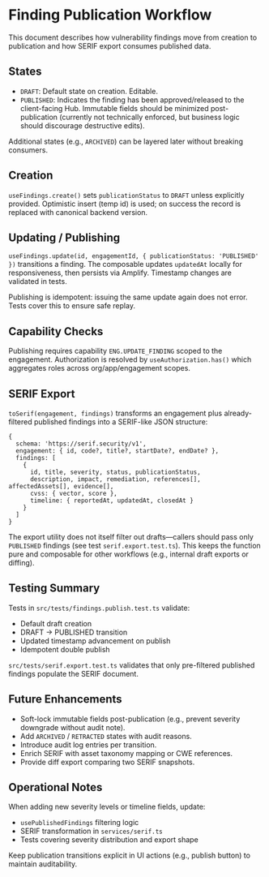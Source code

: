 # Finding Publication Workflow

This document describes how vulnerability findings move from creation to publication and how SERIF export consumes published data.

## States

- `DRAFT`: Default state on creation. Editable.
- `PUBLISHED`: Indicates the finding has been approved/released to the client-facing Hub. Immutable fields should be minimized post-publication (currently not technically enforced, but business logic should discourage destructive edits).

Additional states (e.g., `ARCHIVED`) can be layered later without breaking consumers.

## Creation

`useFindings.create()` sets `publicationStatus` to `DRAFT` unless explicitly provided.
Optimistic insert (temp id) is used; on success the record is replaced with canonical backend version.

## Updating / Publishing

`useFindings.update(id, engagementId, { publicationStatus: 'PUBLISHED' })` transitions a finding.
The composable updates `updatedAt` locally for responsiveness, then persists via Amplify. Timestamp changes are validated in tests.

Publishing is idempotent: issuing the same update again does not error. Tests cover this to ensure safe replay.

## Capability Checks

Publishing requires capability `ENG.UPDATE_FINDING` scoped to the engagement. Authorization is resolved by `useAuthorization.has()` which aggregates roles across org/app/engagement scopes.

## SERIF Export

`toSerif(engagement, findings)` transforms an engagement plus already-filtered published findings into a SERIF-like JSON structure:

```
{
  schema: 'https://serif.security/v1',
  engagement: { id, code?, title?, startDate?, endDate? },
  findings: [
    {
      id, title, severity, status, publicationStatus,
      description, impact, remediation, references[], affectedAssets[], evidence[],
      cvss: { vector, score },
      timeline: { reportedAt, updatedAt, closedAt }
    }
  ]
}
```

The export utility does not itself filter out drafts—callers should pass only `PUBLISHED` findings (see test `serif.export.test.ts`). This keeps the function pure and composable for other workflows (e.g., internal draft exports or diffing).

## Testing Summary

Tests in `src/tests/findings.publish.test.ts` validate:
- Default draft creation
- DRAFT → PUBLISHED transition
- Updated timestamp advancement on publish
- Idempotent double publish

`src/tests/serif.export.test.ts` validates that only pre-filtered published findings populate the SERIF document.

## Future Enhancements

- Soft-lock immutable fields post-publication (e.g., prevent severity downgrade without audit note).
- Add `ARCHIVED` / `RETRACTED` states with audit reasons.
- Introduce audit log entries per transition.
- Enrich SERIF with asset taxonomy mapping or CWE references.
- Provide diff export comparing two SERIF snapshots.

## Operational Notes

When adding new severity levels or timeline fields, update:
- `usePublishedFindings` filtering logic
- SERIF transformation in `services/serif.ts`
- Tests covering severity distribution and export shape

Keep publication transitions explicit in UI actions (e.g., publish button) to maintain auditability.
